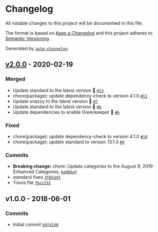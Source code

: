 # Changelog

All notable changes to this project will be documented in this file.

The format is based on [Keep a Changelog](https://keepachangelog.com/en/1.0.0/)
and this project adheres to [Semantic Versioning](https://semver.org/spec/v2.0.0.html).

Generated by [`auto-changelog`](https://github.com/CookPete/auto-changelog).

## [v2.0.0](https://github.com/bcomnes/podcast-categories/compare/v1.0.0...v2.0.0) - 2020-02-19

### Merged

- Update standard to the latest version 🚀 [`#13`](https://github.com/bcomnes/podcast-categories/pull/13)
- chore(package): update dependency-check to version 4.1.0 [`#11`](https://github.com/bcomnes/podcast-categories/pull/11)
- Update snazzy to the latest version 🚀 [`#7`](https://github.com/bcomnes/podcast-categories/pull/7)
- Update standard to the latest version 🚀 [`#8`](https://github.com/bcomnes/podcast-categories/pull/8)
- Update dependencies to enable Greenkeeper 🌴 [`#6`](https://github.com/bcomnes/podcast-categories/pull/6)

### Fixed

- chore(package): update dependency-check to version 4.1.0 [`#10`](https://github.com/bcomnes/podcast-categories/issues/10)
- chore(package): update standard to version 13.1.0 [`#9`](https://github.com/bcomnes/podcast-categories/issues/9)

### Commits

- **Breaking change:** chore: Update categories to the August 9, 2019 Enhanced Categories. [`ba9bbaf`](https://github.com/bcomnes/podcast-categories/commit/ba9bbafa328aa15c072178be70697c201e7a5a80)
- standard fixes [`3f65d43`](https://github.com/bcomnes/podcast-categories/commit/3f65d437bb51113e808166b256de6f1b8d408228)
- Travis file [`7bcc152`](https://github.com/bcomnes/podcast-categories/commit/7bcc152c4dbb29bf5c5fa9aad6580b8ed7b9b9b4)

## v1.0.0 - 2018-06-01

### Commits

- Initial commit  [`b8f42d8`](https://github.com/bcomnes/podcast-categories/commit/b8f42d860a98c1707a5912841d4fcb001360b7f2)
